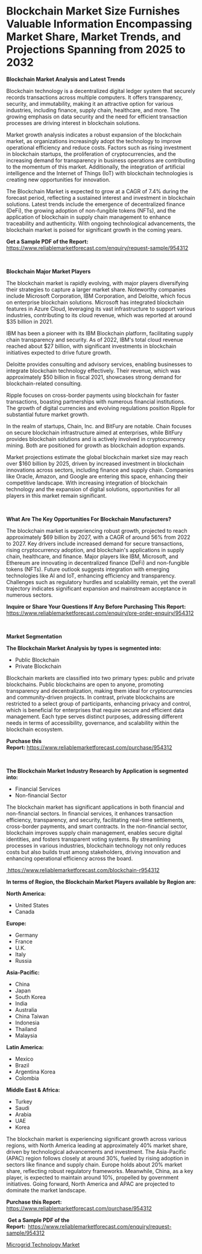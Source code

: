 <p><h1>Blockchain Market Size Furnishes Valuable Information Encompassing Market Share, Market Trends, and Projections Spanning from 2025 to 2032</h1></p><p><strong>Blockchain Market Analysis and Latest Trends</strong></p>
<p><p>Blockchain technology is a decentralized digital ledger system that securely records transactions across multiple computers. It offers transparency, security, and immutability, making it an attractive option for various industries, including finance, supply chain, healthcare, and more. The growing emphasis on data security and the need for efficient transaction processes are driving interest in blockchain solutions.</p><p>Market growth analysis indicates a robust expansion of the blockchain market, as organizations increasingly adopt the technology to improve operational efficiency and reduce costs. Factors such as rising investment in blockchain startups, the proliferation of cryptocurrencies, and the increasing demand for transparency in business operations are contributing to the momentum of this market. Additionally, the integration of artificial intelligence and the Internet of Things (IoT) with blockchain technologies is creating new opportunities for innovation.</p><p>The Blockchain Market is expected to grow at a CAGR of 7.4% during the forecast period, reflecting a sustained interest and investment in blockchain solutions. Latest trends include the emergence of decentralized finance (DeFi), the growing adoption of non-fungible tokens (NFTs), and the application of blockchain in supply chain management to enhance traceability and authenticity. With ongoing technological advancements, the blockchain market is poised for significant growth in the coming years.</p></p>
<p><strong>Get a Sample PDF of the Report:&nbsp;</strong> <a href="https://www.reliablemarketforecast.com/enquiry/request-sample/954312?utm_campaign=3029&utm_medium=2&utm_source=Github&utm_content=ia&utm_term=10032025&utm_id=blockchain">https://www.reliablemarketforecast.com/enquiry/request-sample/954312</a></p>
<p>&nbsp;</p>
<p><strong>Blockchain Major Market Players</strong></p>
<p><p>The blockchain market is rapidly evolving, with major players diversifying their strategies to capture a larger market share. Noteworthy companies include Microsoft Corporation, IBM Corporation, and Deloitte, which focus on enterprise blockchain solutions. Microsoft has integrated blockchain features in Azure Cloud, leveraging its vast infrastructure to support various industries, contributing to its cloud revenue, which was reported at around $35 billion in 2021.</p><p>IBM has been a pioneer with its IBM Blockchain platform, facilitating supply chain transparency and security. As of 2022, IBM's total cloud revenue reached about $27 billion, with significant investments in blockchain initiatives expected to drive future growth.</p><p>Deloitte provides consulting and advisory services, enabling businesses to integrate blockchain technology effectively. Their revenue, which was approximately $50 billion in fiscal 2021, showcases strong demand for blockchain-related consulting.</p><p>Ripple focuses on cross-border payments using blockchain for faster transactions, boasting partnerships with numerous financial institutions. The growth of digital currencies and evolving regulations position Ripple for substantial future market growth.</p><p>In the realm of startups, Chain, Inc. and BitFury are notable. Chain focuses on secure blockchain infrastructure aimed at enterprises, while BitFury provides blockchain solutions and is actively involved in cryptocurrency mining. Both are positioned for growth as blockchain adoption expands.</p><p>Market projections estimate the global blockchain market size may reach over $160 billion by 2025, driven by increased investment in blockchain innovations across sectors, including finance and supply chain. Companies like Oracle, Amazon, and Google are entering this space, enhancing their competitive landscape. With increasing integration of blockchain technology and the expansion of digital solutions, opportunities for all players in this market remain significant.</p></p>
<p>&nbsp;</p>
<p><strong>What Are The Key Opportunities For Blockchain Manufacturers?</strong></p>
<p><p>The blockchain market is experiencing robust growth, projected to reach approximately $69 billion by 2027, with a CAGR of around 56% from 2022 to 2027. Key drivers include increased demand for secure transactions, rising cryptocurrency adoption, and blockchain's applications in supply chain, healthcare, and finance. Major players like IBM, Microsoft, and Ethereum are innovating in decentralized finance (DeFi) and non-fungible tokens (NFTs). Future outlook suggests integration with emerging technologies like AI and IoT, enhancing efficiency and transparency. Challenges such as regulatory hurdles and scalability remain, yet the overall trajectory indicates significant expansion and mainstream acceptance in numerous sectors.</p></p>
<p><strong>Inquire or Share Your Questions If Any Before Purchasing This Report:</strong> <a href="https://www.reliablemarketforecast.com/enquiry/pre-order-enquiry/954312?utm_campaign=3029&utm_medium=2&utm_source=Github&utm_content=ia&utm_term=10032025&utm_id=blockchain">https://www.reliablemarketforecast.com/enquiry/pre-order-enquiry/954312</a></p>
<p>&nbsp;</p>
<p><strong>Market Segmentation</strong></p>
<p><strong>The Blockchain Market Analysis by types is segmented into:</strong></p>
<p><ul><li>Public Blockchain</li><li>Private Blockchain</li></ul></p>
<p><p>Blockchain markets are classified into two primary types: public and private blockchains. Public blockchains are open to anyone, promoting transparency and decentralization, making them ideal for cryptocurrencies and community-driven projects. In contrast, private blockchains are restricted to a select group of participants, enhancing privacy and control, which is beneficial for enterprises that require secure and efficient data management. Each type serves distinct purposes, addressing different needs in terms of accessibility, governance, and scalability within the blockchain ecosystem.</p></p>
<p><strong>Purchase this Report:&nbsp;</strong><a href="https://www.reliablemarketforecast.com/purchase/954312?utm_campaign=3029&utm_medium=2&utm_source=Github&utm_content=ia&utm_term=10032025&utm_id=blockchain">https://www.reliablemarketforecast.com/purchase/954312</a></p>
<p>&nbsp;</p>
<p><strong>The Blockchain Market Industry Research by Application is segmented into:</strong></p>
<p><ul><li>Financial Services</li><li>Non-financial Sector</li></ul></p>
<p><p>The blockchain market has significant applications in both financial and non-financial sectors. In financial services, it enhances transaction efficiency, transparency, and security, facilitating real-time settlements, cross-border payments, and smart contracts. In the non-financial sector, blockchain improves supply chain management, enables secure digital identities, and fosters transparent voting systems. By streamlining processes in various industries, blockchain technology not only reduces costs but also builds trust among stakeholders, driving innovation and enhancing operational efficiency across the board.</p></p>
<p><a href="https://www.reliablemarketforecast.com/blockchain-r954312?utm_campaign=3029&utm_medium=2&utm_source=Github&utm_content=ia&utm_term=10032025&utm_id=blockchain">&nbsp;https://www.reliablemarketforecast.com/blockchain-r954312</a></p>
<p><strong>In terms of Region, the Blockchain Market Players available by Region are:</strong></p>
<p>
    <p> <strong> North America: </strong>
        <ul>
            <li>United States</li>
            <li>Canada</li>
        </ul>
        </p> 
    <p> <strong> Europe: </strong>
        <ul>
            <li>Germany</li>
            <li>France</li>
            <li>U.K.</li>
            <li>Italy</li>
            <li>Russia</li>
        </ul>
        </p> 
    <p> <strong> Asia-Pacific: </strong>
        <ul>
            <li>China</li>
            <li>Japan</li>
            <li>South Korea</li>
            <li>India</li>
            <li>Australia</li>
            <li>China Taiwan</li>
            <li>Indonesia</li>
            <li>Thailand</li>
            <li>Malaysia</li>
        </ul>
        </p> 
    <p> <strong> Latin America: </strong>
        <ul>
            <li>Mexico</li>
            <li>Brazil</li>
            <li>Argentina Korea</li>
            <li>Colombia</li>
        </ul>
        </p> 
    <p> <strong> Middle East & Africa: </strong>
        <ul>
            <li>Turkey</li>
            <li>Saudi</li>
            <li>Arabia</li>
            <li>UAE</li>
            <li>Korea</li>
        </ul>
    </p>
    </p>
<p><p>The blockchain market is experiencing significant growth across various regions, with North America leading at approximately 40% market share, driven by technological advancements and investment. The Asia-Pacific (APAC) region follows closely at around 30%, fueled by rising adoption in sectors like finance and supply chain. Europe holds about 20% market share, reflecting robust regulatory frameworks. Meanwhile, China, as a key player, is expected to maintain around 10%, propelled by government initiatives. Going forward, North America and APAC are projected to dominate the market landscape.</p></p>
<p><strong>Purchase this Report: </strong><a href="https://www.reliablemarketforecast.com/purchase/954312?utm_campaign=3029&utm_medium=2&utm_source=Github&utm_content=ia&utm_term=10032025&utm_id=blockchain">https://www.reliablemarketforecast.com/purchase/954312</a></p>
<p>&nbsp;<strong>Get a Sample PDF of the Report:&nbsp;&nbsp;</strong><a href="https://www.reliablemarketforecast.com/enquiry/request-sample/954312?utm_campaign=3029&utm_medium=2&utm_source=Github&utm_content=ia&utm_term=10032025&utm_id=blockchain">https://www.reliablemarketforecast.com/enquiry/request-sample/954312</a></p>
<p><strong></strong></p>
<p><p><a href="https://github.com/shewlisapsai/Market-Research-Report-List-1/blob/main/microgrid-technology-market.md?utm_campaign=3029&utm_medium=2&utm_source=Github&utm_content=ia&utm_term=10032025&utm_id=blockchain">Microgrid Technology Market</a></p></p>